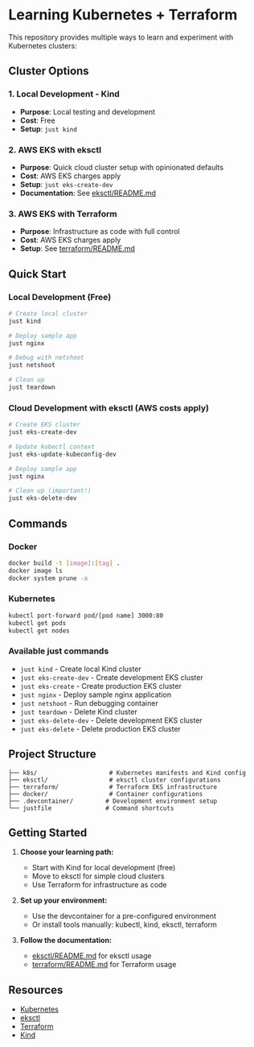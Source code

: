 # Learning Kubernetes + Terraform

This repository provides multiple ways to learn and experiment with Kubernetes clusters:

## Cluster Options

### 1. Local Development - Kind
- **Purpose**: Local testing and development
- **Cost**: Free
- **Setup**: `just kind`

### 2. AWS EKS with eksctl
- **Purpose**: Quick cloud cluster setup with opinionated defaults
- **Cost**: AWS EKS charges apply
- **Setup**: `just eks-create-dev`
- **Documentation**: See [eksctl/README.md](eksctl/README.md)

### 3. AWS EKS with Terraform
- **Purpose**: Infrastructure as code with full control
- **Cost**: AWS EKS charges apply  
- **Setup**: See [terraform/README.md](terraform/README.md)

## Quick Start

### Local Development (Free)
```bash
# Create local cluster
just kind

# Deploy sample app
just nginx

# Debug with netshoot
just netshoot

# Clean up
just teardown
```

### Cloud Development with eksctl (AWS costs apply)
```bash
# Create EKS cluster
just eks-create-dev

# Update kubectl context
just eks-update-kubeconfig-dev

# Deploy sample app
just nginx

# Clean up (important!)
just eks-delete-dev
```

## Commands

### Docker
```bash
docker build -t [image]:[tag] .
docker image ls
docker system prune -a
```

### Kubernetes
```bash
kubectl port-forward pod/[pod name] 3000:80
kubectl get pods
kubectl get nodes
```

### Available just commands
- `just kind` - Create local Kind cluster
- `just eks-create-dev` - Create development EKS cluster
- `just eks-create` - Create production EKS cluster  
- `just nginx` - Deploy sample nginx application
- `just netshoot` - Run debugging container
- `just teardown` - Delete Kind cluster
- `just eks-delete-dev` - Delete development EKS cluster
- `just eks-delete` - Delete production EKS cluster

## Project Structure

```
├── k8s/                    # Kubernetes manifests and Kind config
├── eksctl/                 # eksctl cluster configurations
├── terraform/              # Terraform EKS infrastructure
├── docker/                 # Container configurations
├── .devcontainer/         # Development environment setup
└── justfile               # Command shortcuts
```

## Getting Started

1. **Choose your learning path:**
   - Start with Kind for local development (free)
   - Move to eksctl for simple cloud clusters
   - Use Terraform for infrastructure as code

2. **Set up your environment:**
   - Use the devcontainer for a pre-configured environment
   - Or install tools manually: kubectl, kind, eksctl, terraform

3. **Follow the documentation:**
   - [eksctl/README.md](eksctl/README.md) for eksctl usage
   - [terraform/README.md](terraform/README.md) for Terraform usage

## Resources

- [Kubernetes](https://kubernetes.io)
- [eksctl](https://eksctl.io/)
- [Terraform](https://www.terraform.io/)
- [Kind](https://kind.sigs.k8s.io/)